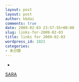 ```yaml
---
layout: post
layout: post
author: kkdai
comments: true
date: 2009-02-03 23:57:55+00:00
slug: links-for-2009-02-03
title: links for 2009-02-03
wordpress_id: 1021
categories:
- 未分類
---
```


  * 
                

[SARA](http://www.badongo.com/cn/cfile/13023960)




            
